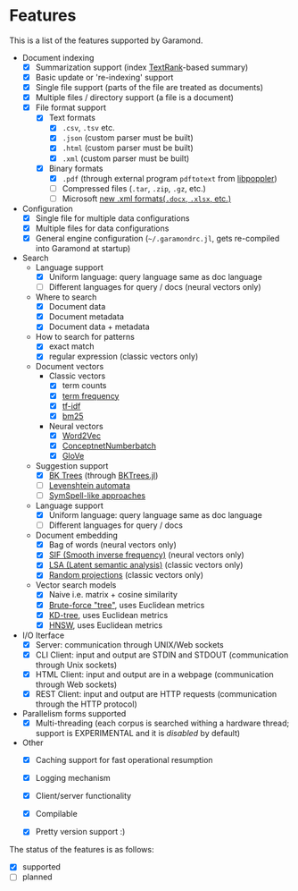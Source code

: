 # Features

This is a list of the features supported by Garamond.

- Document indexing
    - [x] Summarization support (index [TextRank](https://en.wikipedia.org/wiki/Automatic_summarization#Unsupervised_approach:_TextRank)-based summary)
    - [x] Basic update or 're-indexing' support
    - [x] Single file support (parts of the file are treated as documents)
    - [x] Multiple files / directory support (a file is a document)
    - [x] File format support
        - [x] Text formats
            - [x] `.csv`, `.tsv` etc.
            - [x] `.json` (custom parser must be built)
            - [x] `.html` (custom parser must be built)
            - [x] `.xml` (custom parser must be built)
        - [x] Binary formats
            - [x] `.pdf` (through external program `pdftotext` from [libpoppler](https://poppler.freedesktop.org/))
            - [ ] Compressed files (`.tar`, `.zip`, `.gz`, etc.)
            - [ ] Microsoft [new .xml formats(`.docx`, `.xlsx`, etc.)](https://docs.microsoft.com/en-us/office/open-xml/open-xml-sdk)
- Configuration
    - [x] Single file for multiple data configurations
    - [x] Multiple files for data configurations
    - [x] General engine configuration (`~/.garamondrc.jl`, gets re-compiled into Garamond at startup)
- Search
    - Language support
        - [x] Uniform language: query language same as doc language
        - [ ] Different languages for query / docs (neural vectors only)
    - Where to search
        - [x] Document data
        - [x] Document metadata
        - [x] Document data + metadata
    - How to search for patterns
        - [x] exact match
        - [x] regular expression (classic vectors only)
    - Document vectors
        - Classic vectors
            - [x] term counts
            - [x] [term frequency](https://en.wikipedia.org/wiki/Tf%E2%80%93idf#Term_frequency_2)
            - [x] [tf-idf](https://en.wikipedia.org/wiki/Tf%E2%80%93idf#Term_frequency%E2%80%93Inverse_document_frequency)
            - [x] [bm25](https://en.wikipedia.org/wiki/Okapi_BM25)
        - Neural vectors
            - [x] [Word2Vec](https://en.wikipedia.org/wiki/Word2vec)
            - [x] [ConceptnetNumberbatch](https://github.com/commonsense/conceptnet-numberbatch)
            - [x] [GloVe](https://nlp.stanford.edu/projects/glove/)
    - Suggestion support
        - [x] [BK Trees](https://en.wikipedia.org/wiki/BK-tree) (through [BKTrees.jl](https://github.com/zgornel/BKTrees.jl))
        - [ ] [Levenshtein automata](https://en.wikipedia.org/wiki/Levenshtein_automaton)
        - [ ] [SymSpell-like approaches](https://github.com/mammothb/symspellpy)
    - Language support
        - [x] Uniform language: query language same as doc language
        - [ ] Different languages for query / docs
    - Document embedding
        - [x] Bag of words (neural vectors only)
        - [x] [SIF (Smooth inverse frequency)](https://openreview.net/pdf?id=SyK00v5xx) (neural vectors only)
        - [x] [LSA (Latent semantic analysis)](https://en.wikipedia.org/wiki/Latent_semantic_analysis) (classic vectors only)
        - [x] [Random projections](https://en.wikipedia.org/wiki/Random_projection) (classic vectors only)
    - Vector search models
        - [x] Naive i.e. matrix + cosine similarity
        - [x] [Brute-force "tree"](https://en.wikipedia.org/wiki/Brute-force_search), uses Euclidean metrics
        - [x] [KD-tree](https://en.wikipedia.org/wiki/K-d_tree), uses Euclidean metrics
        - [x] [HNSW](https://arxiv.org/abs/1603.09320), uses Euclidean metrics
- I/O Iterface
    - [x] Server: communication through UNIX/Web sockets
    - [x] CLI Client: input and output are STDIN and STDOUT (communication through Unix sockets)
    - [x] HTML Client: input and output are in a webpage (communication through Web sockets)
    - [x] REST Client: input and output are HTTP requests (communication through the HTTP protocol)
- Parallelism forms supported
    - [x] Multi-threading (each corpus is searched withing a hardware thread; support is EXPERIMENTAL and it is _disabled_ by default)
- Other
    - [x] Caching support for fast operational resumption
    - [x] Logging mechanism
    - [x] Client/server functionality
    - [x] Compilable
    - [x] Pretty version support :)


The status of the features is as follows:
- [x] supported
- [ ] planned
